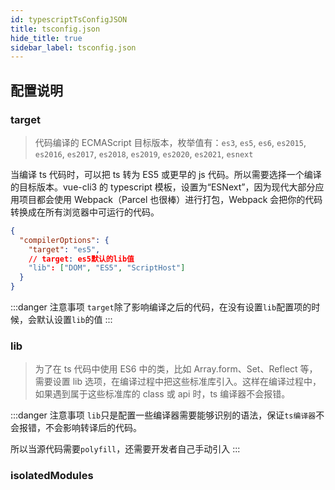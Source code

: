 ```yaml
---
id: typescriptTsConfigJSON
title: tsconfig.json
hide_title: true
sidebar_label: tsconfig.json
---
```


## 配置说明

### target

> 代码编译的 ECMAScript 目标版本，枚举值有：`es3`, `es5`, `es6`, `es2015`, `es2016`, `es2017`, `es2018`, `es2019`, `es2020`, `es2021`, `esnext`

当编译 ts 代码时，可以把 ts 转为 ES5 或更早的 js 代码。所以需要选择一个编译的目标版本。vue-cli3 的 typescript 模板，设置为“ESNext”，因为现代大部分应用项目都会使用 Webpack（Parcel 也很棒）进行打包，Webpack 会把你的代码转换成在所有浏览器中可运行的代码。

```json
{
  "compilerOptions": {
    "target": "es5",
    // target: es5默认的lib值
    "lib": ["DOM", "ES5", "ScriptHost"]
  }
}
```

:::danger 注意事项
`target`除了影响编译之后的代码，在没有设置`lib`配置项的时候，会默认设置`lib`的值
:::

### lib

> 为了在 ts 代码中使用 ES6 中的类，比如 Array.form、Set、Reflect 等，需要设置 lib 选项，在编译过程中把这些标准库引入。这样在编译过程中，如果遇到属于这些标准库的 class 或 api 时，ts 编译器不会报错。

:::danger 注意事项
`lib`只是配置一些编译器需要能够识别的语法，保证`ts编译器`不会报错，不会影响转译后的代码。

所以当源代码需要`polyfill`，还需要开发者自己手动引入
:::

### isolatedModules
